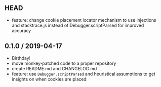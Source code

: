 ## HEAD

  * feature: change cookie placement locator mechanism to use injections and stacktrace.js instead of Debugger.scriptParsed for improved accuracy

## 0.1.0 / 2019-04-17

  * Birthday!
  * move monkey-patched code to a proper repository
  * create README.md and CHANGELOG.md
  * feature: use `Debugger.scriptParsed` and heuristical assumptions to get insights on when cookies are placed
